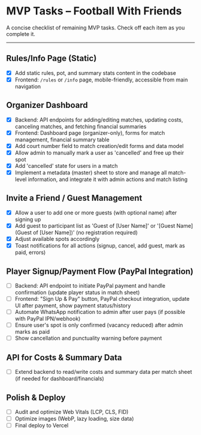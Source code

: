 # MVP Tasks – Football With Friends

A concise checklist of remaining MVP tasks. Check off each item as you complete it.

---

## Rules/Info Page (Static)

- [x] Add static rules, pot, and summary stats content in the codebase
- [x] Frontend: `/rules` or `/info` page, mobile-friendly, accessible from main navigation

## Organizer Dashboard

- [x] Backend: API endpoints for adding/editing matches, updating costs, canceling matches, and fetching financial summaries
- [x] Frontend: Dashboard page (organizer-only), forms for match management, financial summary table
- [x] Add court number field to match creation/edit forms and data model
- [x] Allow admin to manually mark a user as 'cancelled' and free up their spot
- [x] Add 'cancelled' state for users in a match
- [x] Implement a metadata (master) sheet to store and manage all match-level information, and integrate it with admin actions and match listing

## Invite a Friend / Guest Management

- [x] Allow a user to add one or more guests (with optional name) after signing up
- [x] Add guest to participant list as 'Guest of [User Name]' or '[Guest Name] (Guest of [User Name])' (no registration required)
- [x] Adjust available spots accordingly
- [x] Toast notifications for all actions (signup, cancel, add guest, mark as paid, errors)

## Player Signup/Payment Flow (PayPal Integration)

- [ ] Backend: API endpoint to initiate PayPal payment and handle confirmation (update player status in match sheet)
- [ ] Frontend: "Sign Up & Pay" button, PayPal checkout integration, update UI after payment, show payment status/history
- [ ] Automate WhatsApp notification to admin after user pays (if possible with PayPal IPN/webhook)
- [ ] Ensure user's spot is only confirmed (vacancy reduced) after admin marks as paid
- [ ] Show cancellation and punctuality warning before payment

## API for Costs & Summary Data

- [ ] Extend backend to read/write costs and summary data per match sheet (if needed for dashboard/financials)

## Polish & Deploy

- [ ] Audit and optimize Web Vitals (LCP, CLS, FID)
- [ ] Optimize images (WebP, lazy loading, size data)
- [ ] Final deploy to Vercel
